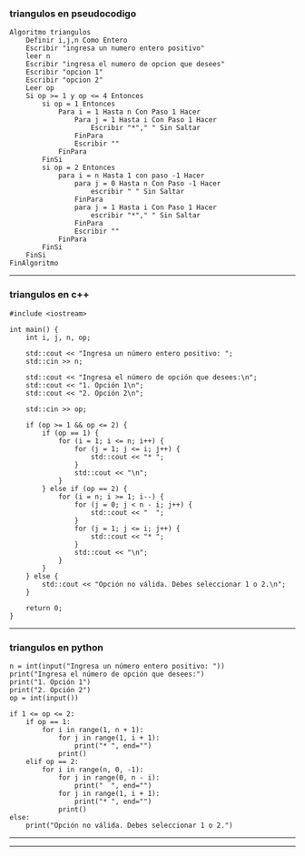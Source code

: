 ### triangulos en pseudocodigo

    Algoritmo triangulos
        Definir i,j,n Como Entero
        Escribir "ingresa un numero entero positivo"
        leer n
        Escribir "ingresa el numero de opcion que desees"
        Escribir "opcion 1"
        Escribir "opcion 2"
        Leer op
        Si op >= 1 y op <= 4 Entonces
            si op = 1 Entonces
                Para i = 1 Hasta n Con Paso 1 Hacer
                    Para j = 1 Hasta i Con Paso 1 Hacer
                        Escribir "*"," " Sin Saltar
                    FinPara
                    Escribir ""
                FinPara
            FinSi
            si op = 2 Entonces
                para i = n Hasta 1 con paso -1 Hacer
                    para j = 0 Hasta n Con Paso -1 Hacer
                        escribir " " Sin Saltar
                    FinPara
                    para j = 1 Hasta i Con Paso 1 Hacer
                        escribir "*"," " Sin Saltar
                    FinPara
                    Escribir ""
                FinPara
            FinSi
        FinSi
    FinAlgoritmo
___

### triangulos en c++

    #include <iostream>

    int main() {
        int i, j, n, op;

        std::cout << "Ingresa un número entero positivo: ";
        std::cin >> n;

        std::cout << "Ingresa el número de opción que desees:\n";
        std::cout << "1. Opción 1\n";
        std::cout << "2. Opción 2\n";
        
        std::cin >> op;

        if (op >= 1 && op <= 2) {
            if (op == 1) {
                for (i = 1; i <= n; i++) {
                    for (j = 1; j <= i; j++) {
                        std::cout << "* ";
                    }
                    std::cout << "\n";
                }
            } else if (op == 2) {
                for (i = n; i >= 1; i--) {
                    for (j = 0; j < n - i; j++) {
                        std::cout << "  ";
                    }
                    for (j = 1; j <= i; j++) {
                        std::cout << "* ";
                    }
                    std::cout << "\n";
                }
            }
        } else {
            std::cout << "Opción no válida. Debes seleccionar 1 o 2.\n";
        }

        return 0;
    }
___
### triangulos en python

    n = int(input("Ingresa un número entero positivo: "))
    print("Ingresa el número de opción que desees:")
    print("1. Opción 1")
    print("2. Opción 2")
    op = int(input())

    if 1 <= op <= 2:
        if op == 1:
            for i in range(1, n + 1):
                for j in range(1, i + 1):
                    print("* ", end="")
                print()
        elif op == 2:
            for i in range(n, 0, -1):
                for j in range(0, n - i):
                    print("  ", end="")
                for j in range(1, i + 1):
                    print("* ", end="")
                print()
    else:
        print("Opción no válida. Debes seleccionar 1 o 2.")
___
___

